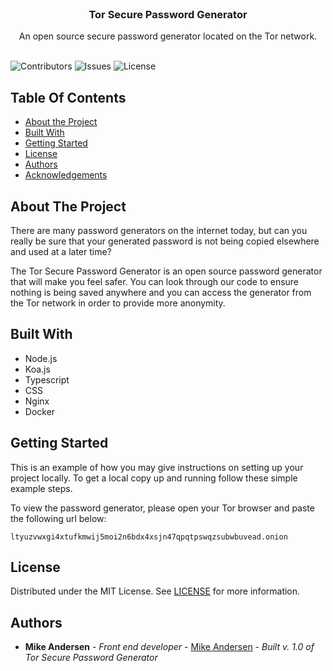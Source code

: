 <br/>
<p align="center">
  <h3 align="center">Tor Secure Password Generator</h3>

  <p align="center">
    An open source secure password generator located on the Tor network.
    <br/>
    <br/>
  </p>
</p>

![Contributors](https://img.shields.io/github/contributors/WhereCanI/Tor_Secure_Password_Generator?color=dark-green) ![Issues](https://img.shields.io/github/issues/WhereCanI/Tor_Secure_Password_Generator) ![License](https://img.shields.io/github/license/WhereCanI/Tor_Secure_Password_Generator) 

## Table Of Contents

* [About the Project](#about-the-project)
* [Built With](#built-with)
* [Getting Started](#getting-started)
* [License](#license)
* [Authors](#authors)
* [Acknowledgements](#acknowledgements)

## About The Project

There are many password generators on the internet today, but can you really be sure that your generated password is not being copied elsewhere and used at a later time? 

The Tor Secure Password Generator is an open source password generator that will make you feel safer. You can look through our code to ensure nothing is being saved anywhere and you can access the generator from the Tor network in order to provide more anonymity.

## Built With

- Node.js
- Koa.js
- Typescript
- CSS
- Nginx
- Docker

## Getting Started

This is an example of how you may give instructions on setting up your project locally.
To get a local copy up and running follow these simple example steps.

To view the password generator, please open your Tor browser and paste the following url below:
```
ltyuzvwxgi4xtufkmwij5moi2n6bdx4xsjn47qpqtpswqzsubwbuvead.onion
```

## License

Distributed under the MIT License. See [LICENSE](https://github.com/WhereCanI/Tor_Secure_Password_Generator/blob/main/LICENSE.md) for more information.

## Authors

* **Mike Andersen** - *Front end developer* - [Mike Andersen](https://github.com/WhereCanI) - *Built v. 1.0 of Tor Secure Password Generator*